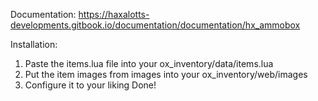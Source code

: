 Documentation: https://haxalotts-developments.gitbook.io/documentation/documentation/hx_ammobox

Installation:

1. Paste the items.lua file into your ox_inventory/data/items.lua
2. Put the item images from images into your ox_inventory/web/images
3. Configure it to your liking
Done!
